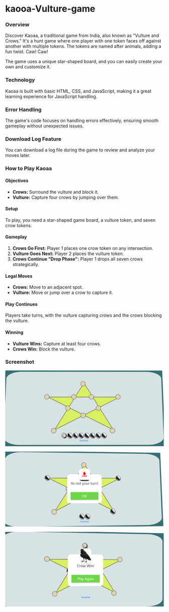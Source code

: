 # kaooa-Vulture-game
### Overview

Discover Kaoaa, a traditional game from India, also known as "Vulture and Crows." It's a hunt game where one player with one token faces off against another with multiple tokens. The tokens are named after animals, adding a fun twist. Caw! Caw!

The game uses a unique star-shaped board, and you can easily create your own and customize it.

### Technology

Kaoaa is built with basic HTML, CSS, and JavaScript, making it a great learning experience for JavaScript handling.

### Error Handling

The game's code focuses on handling errors effectively, ensuring smooth gameplay without unexpected issues.

### Download Log Feature

You can download a log file during the game to review and analyze your moves later.

### How to Play Kaoaa

#### Objectives

- **Crows:** Surround the vulture and block it.
- **Vulture:** Capture four crows by jumping over them.

#### Setup

To play, you need a star-shaped game board, a vulture token, and seven crow tokens.

#### Gameplay

1. **Crows Go First:** Player 1 places one crow token on any intersection.
2. **Vulture Goes Next:** Player 2 places the vulture token.
3. **Crows Continue "Drop Phase":** Player 1 drops all seven crows strategically.

#### Legal Moves

- **Crows:** Move to an adjacent spot.
- **Vulture:** Move or jump over a crow to capture it.

#### Play Continues

Players take turns, with the vulture capturing crows and the crows blocking the vulture.

#### Winning

- **Vulture Wins:** Capture at least four crows.
- **Crows Win:** Block the vulture.

### Screenshot

![Kaoaa Game Screenshot](./image/result1%20(1).png)

![Kaoaa Game Screenshot](./image/result2.png)

![Kaoaa Game Screenshot](./image/result1%20(3).png)



